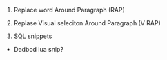 1) Replace word Around Paragraph (RAP)
2) Replase Visual seleciton Around Paragraph (V RAP)

2) SQL snippets
- Dadbod lua snip?

